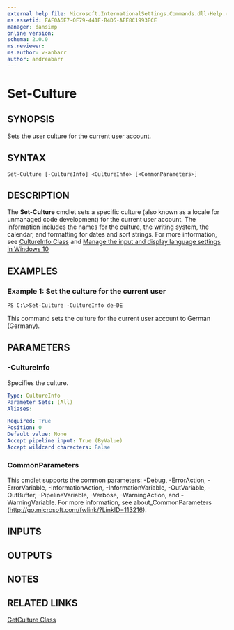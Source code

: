 ```yaml
---
external help file: Microsoft.InternationalSettings.Commands.dll-Help.xml
ms.assetid: FAF0A6E7-0F79-441E-B4D5-AEE8C1993ECE
manager: dansimp
online version: 
schema: 2.0.0
ms.reviewer:
ms.author: v-anbarr
author: andreabarr
---
```


# Set-Culture

## SYNOPSIS
Sets the user culture for the current user account.

## SYNTAX

```
Set-Culture [-CultureInfo] <CultureInfo> [<CommonParameters>]
```

## DESCRIPTION
The **Set-Culture** cmdlet sets a specific culture (also known as a locale for unmanaged code development) for the current user account.
The information includes the names for the culture, the writing system, the calendar, and formatting for dates and sort strings.
For more information, see [CultureInfo Class](http://go.microsoft.com/fwlink/?LinkID=242306) and [Manage the input and display language settings in Windows 10](https://support.microsoft.com/en-us/help/4496404/windows-10-manage-the-input-and-display-language#input_language)

## EXAMPLES

### Example 1: Set the culture for the current user
```
PS C:\>Set-Culture -CultureInfo de-DE
```

This command sets the culture for the current user account to German (Germany).

## PARAMETERS

### -CultureInfo
Specifies the culture.

```yaml
Type: CultureInfo
Parameter Sets: (All)
Aliases: 

Required: True
Position: 0
Default value: None
Accept pipeline input: True (ByValue)
Accept wildcard characters: False
```

### CommonParameters
This cmdlet supports the common parameters: -Debug, -ErrorAction, -ErrorVariable, -InformationAction, -InformationVariable, -OutVariable, -OutBuffer, -PipelineVariable, -Verbose, -WarningAction, and -WarningVariable. For more information, see about_CommonParameters (http://go.microsoft.com/fwlink/?LinkID=113216).

## INPUTS

## OUTPUTS

## NOTES

## RELATED LINKS

[GetCulture Class](http://go.microsoft.com/fwlink/?LinkID=243343)

